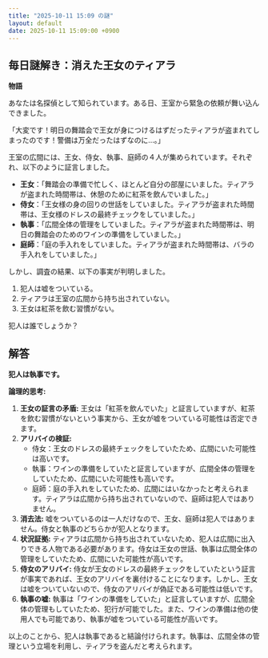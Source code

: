 ```yaml
---
title: "2025-10-11 15:09 の謎"
layout: default
date: 2025-10-11 15:09:00 +0900
---
```

## 毎日謎解き：消えた王女のティアラ

**物語**

あなたは名探偵として知られています。ある日、王室から緊急の依頼が舞い込んできました。

「大変です！明日の舞踏会で王女が身につけるはずだったティアラが盗まれてしまったのです！警備は万全だったはずなのに…。」

王室の広間には、王女、侍女、執事、庭師の４人が集められています。それぞれ、以下のように証言しました。

*   **王女**：「舞踏会の準備で忙しく、ほとんど自分の部屋にいました。ティアラが盗まれた時間帯は、休憩のために紅茶を飲んでいました。」
*   **侍女**：「王女様の身の回りの世話をしていました。ティアラが盗まれた時間帯は、王女様のドレスの最終チェックをしていました。」
*   **執事**：「広間全体の管理をしていました。ティアラが盗まれた時間帯は、明日の舞踏会のためのワインの準備をしていました。」
*   **庭師**：「庭の手入れをしていました。ティアラが盗まれた時間帯は、バラの手入れをしていました。」

しかし、調査の結果、以下の事実が判明しました。

1.  犯人は嘘をついている。
2.  ティアラは王室の広間から持ち出されていない。
3.  王女は紅茶を飲む習慣がない。

犯人は誰でしょうか？

## 解答

**犯人は執事です。**

**論理的思考:**

1.  **王女の証言の矛盾:** 王女は「紅茶を飲んでいた」と証言していますが、紅茶を飲む習慣がないという事実から、王女が嘘をついている可能性は否定できます。
2.  **アリバイの検証:**
    *   侍女：王女のドレスの最終チェックをしていたため、広間にいた可能性は高いです。
    *   執事：ワインの準備をしていたと証言していますが、広間全体の管理をしていたため、広間にいた可能性も高いです。
    *   庭師：庭の手入れをしていたため、広間にはいなかったと考えられます。ティアラは広間から持ち出されていないので、庭師は犯人ではありません。
3.  **消去法:** 嘘をついているのは一人だけなので、王女、庭師は犯人ではありません。侍女と執事のどちらかが犯人となります。
4.  **状況証拠:** ティアラは広間から持ち出されていないため、犯人は広間に出入りできる人物である必要があります。侍女は王女の世話、執事は広間全体の管理をしていたため、広間にいた可能性が高いです。
5.  **侍女のアリバイ:** 侍女が王女のドレスの最終チェックをしていたという証言が事実であれば、王女のアリバイを裏付けることになります。しかし、王女は嘘をついていないので、侍女のアリバイが偽証である可能性は低いです。
6.  **執事の嘘:** 執事は「ワインの準備をしていた」と証言していますが、広間全体の管理もしていたため、犯行が可能でした。また、ワインの準備は他の使用人でも可能であり、執事が嘘をついている可能性が高いです。

以上のことから、犯人は執事であると結論付けられます。執事は、広間全体の管理という立場を利用し、ティアラを盗んだと考えられます。
